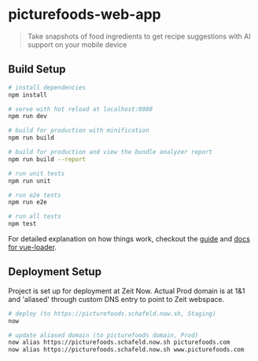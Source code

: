 # picturefoods-web-app

> Take snapshots of food ingredients to get recipe suggestions with AI support on your mobile device

## Build Setup

``` bash
# install dependencies
npm install

# serve with hot reload at localhost:8080
npm run dev

# build for production with minification
npm run build

# build for production and view the bundle analyzer report
npm run build --report

# run unit tests
npm run unit

# run e2e tests
npm run e2e

# run all tests
npm test
```

For detailed explanation on how things work, checkout the [guide](http://vuejs-templates.github.io/webpack/) and [docs for vue-loader](http://vuejs.github.io/vue-loader).


## Deployment Setup
Project is set up for deployment at Zeit Now. Actual Prod domain is at 1&1 and 'aliased' through custom DNS entry to point to Zeit webspace.
``` bash
# deploy (to https://picturefoods.schafeld.now.sh, Staging)
now

# update aliased domain (to picturefoods domain, Prod)
now alias https://picturefoods.schafeld.now.sh picturefoods.com
now alias https://picturefoods.schafeld.now.sh www.picturefoods.com
```
